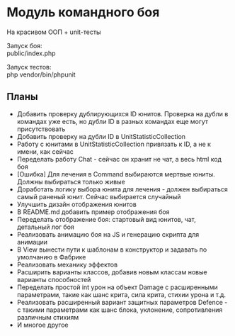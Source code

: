 <h1>Модуль командного боя</h1>
<p>На красивом ООП + unit-тесты</p>
<p>Запуск боя:<br />
public/index.php</p>
<p>Запуск тестов:<br />
php vendor/bin/phpunit</p>

## Планы

- Добавить проверку дублирующихся ID юнитов. Проверка на дубли в командах уже есть, но дубли ID в разных командах еще
могут присутствовать
- Добавить проверку на дубли ID в UnitStatisticCollection
- Работу с юнитами в UnitStatisticCollection привязать к ID, а не к имени, как сейчас
- Переделать работу Chat - сейчас он хранит не чат, а весь html код боя
- [Ошибка] Для лечения в Command выбираются мертвые юниты. Должны выбираться только живые
- Доработать логику выбора юнита для лечения - должен выбираться самый раненый юнит. Сейчас выбирается случайный
- Улучшить дизайн отображения юнитов
- В README.md добавить пример отображения боя
- Переделать отображение боя: стартовый вид юнитов, чат, детальный лог боя
- Реализовать анимацию боя на JS и генерацию скрипта для анимации
- В View вынести пути к шаблонам в конструктор и задавать по умолчанию в Фабрике
- Реализовать механику эффектов
- Расширить варианты классов, добавив новым классам новые варианты способностей
- Переделать простой int урон на объект Damage с расширенными параметрами, такие как шанс крита, сила крита, стихии 
урона и т.д.
- Реализовать расширенный вариант защитных параметров Defence - с такими параметрами как шанс блока, уклонение, 
сопротивления различным стихиям
- И многое другое
